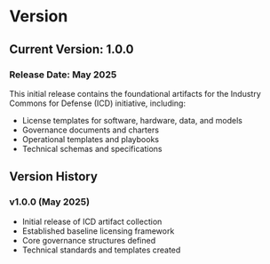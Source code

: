 # Version

## Current Version: 1.0.0

### Release Date: May 2025

This initial release contains the foundational artifacts for the Industry Commons for Defense (ICD) initiative, including:

- License templates for software, hardware, data, and models
- Governance documents and charters
- Operational templates and playbooks
- Technical schemas and specifications

## Version History

### v1.0.0 (May 2025)
- Initial release of ICD artifact collection
- Established baseline licensing framework
- Core governance structures defined
- Technical standards and templates created
